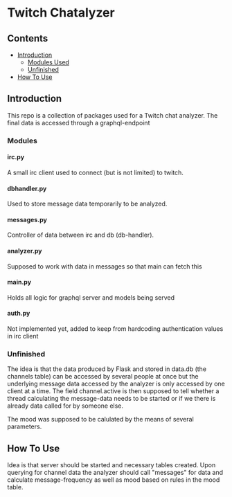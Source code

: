 # Twitch Chatalyzer

## Contents
- [Introduction](#introduction)
    - [Modules Used](#modules)
    - [Unfinished](#unfinished)
- [How To Use](#how-to-use)

## Introduction

This repo is a collection of packages used for a Twitch chat analyzer.
The final data is accessed through a graphql-endpoint 

### Modules 

#### irc.py
A small irc client used to connect (but is not limited) to twitch.

#### dbhandler.py
Used to store message data temporarily to be analyzed.

#### messages.py
Controller of data between irc and db (db-handler).

#### analyzer.py
Supposed to work with data in messages so that main can fetch this

#### main.py
Holds all logic for graphql server and models being served

#### auth.py
Not implemented yet, added to keep from hardcoding authentication values in irc client

### Unfinished

The idea is that the data produced by Flask and stored in data.db (the channels table) 
can be accessed by several people at once but the underlying message data accessed by the analyzer
is only accessed by one client at a time. The field channel.active is then supposed to 
tell whether a thread calculating the message-data needs to be started or if we there is already data 
called for by someone else.


The mood was supposed to be calulated by the means of several parameters. 





## How To Use

Idea is that server should be started and necessary tables created.
Upon querying for channel data the analyzer should call "messages" for data 
and calculate message-frequency as well as mood based on rules in the mood table.



